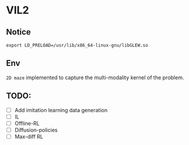 # VIL2

## Notice

```
export LD_PRELOAD=/usr/lib/x86_64-linux-gnu/libGLEW.so
```


## Env

`2D maze` implemented to capture the multi-modality kernel of the problem.

## TODO:

- [ ] Add imitation learning data generation
- [ ] IL
- [ ] Offline-RL
- [ ] Diffusion-policies
- [ ] Max-diff RL